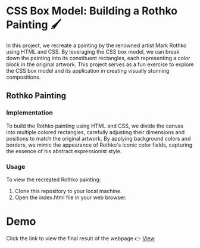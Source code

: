 # CSS Box Model: Building a Rothko Painting 🖌️

In this project, we recreate a painting by the renowned artist Mark Rothko using HTML and CSS. By leveraging the CSS box model, we can break down the painting into its constituent rectangles, each representing a color block in the original artwork. This project serves as a fun exercise to explore the CSS box model and its application in creating visually stunning compositions.<br>

## Rothko Painting

### Implementation
To build the Rothko painting using HTML and CSS, we divide the canvas into multiple colored rectangles, carefully adjusting their dimensions and positions to match the original artwork. By applying background colors and borders, we mimic the appearance of Rothko's iconic color fields, capturing the essence of his abstract expressionist style.<br>

### Usage
To view the recreated Rothko painting:<br>

1. Clone this repository to your local machine.
2. Open the index.html file in your web browser.

# Demo
Click the link to view the final result of the webpage 👉 [View](https://mlakshmipraharsha07.github.io/CSS-box-model-Rothko-Painting/)
